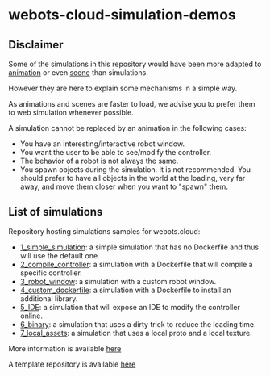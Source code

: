 # webots-cloud-simulation-demos

## Disclaimer
Some of the simulations in this repository would have been more adapted to [animation](https://cyberbotics.com/doc/guide/web-animation) or even [scene](https://cyberbotics.com/doc/guide/web-scene)
than simulations.

However they are here to explain some mechanisms in a simple way.

As animations and scenes are faster to load, we advise you to prefer them to web simulation whenever possible.

A simulation cannot be replaced by an animation in the following cases:
 - You have an interesting/interactive robot window.
 - You want the user to be able to see/modify the controller.
 - The behavior of a robot is not always the same.
 - You spawn objects during the simulation. It is not recommended.
   You should prefer to have all objects in the world at the loading, very far away, and move them closer when you want to "spawn" them.

## List of simulations

Repository hosting simulations samples for webots.cloud:
 - [1_simple_simulation](1_simple_simulation): a simple simulation that has no Dockerfile and thus will use the default one.
 - [2_compile_controller](2_compile_controller): a simulation with a Dockerfile that will compile a specific controller.
 - [3_robot_window](3_robot_window): a simulation with a custom robot window.
 - [4_custom_dockerfile](4_custom_dockerfile): a simulation with a Dockerfile to install an additional library.
 - [5_IDE](5_IDE): a simulation that will expose an IDE to modify the controller online.
 - [6_binary](6_binary): a simulation that uses a dirty trick to reduce the loading time.
 - [7_local_assets](7_local_assets): a simulation that uses a local proto and a local texture.

More information is available [here](https://cyberbotics.com/doc/guide/webots-cloud)

A template repository is available [here](https://github.com/cyberbotics/webots-cloud-simulation-template)
